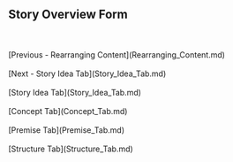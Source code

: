 ## Story Overview Form ##
 <br/>
 <br/>
[Previous - Rearranging Content](Rearranging_Content.md) <br/>
 <br/>
[Next - Story Idea Tab](Story_Idea_Tab.md) <br/>
 <br/>
[Story Idea Tab](Story_Idea_Tab.md) <br/><br/>
[Concept Tab](Concept_Tab.md) <br/><br/>
[Premise Tab](Premise_Tab.md) <br/><br/>
[Structure Tab](Structure_Tab.md) <br/><br/>
